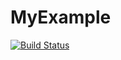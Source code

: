 # MyExample

[![Build Status](https://github.com/xzma/MyExample.jl/actions/workflows/CI.yml/badge.svg?branch=main)](https://github.com/xzma/MyExample.jl/actions/workflows/CI.yml?query=branch%3Amain)

